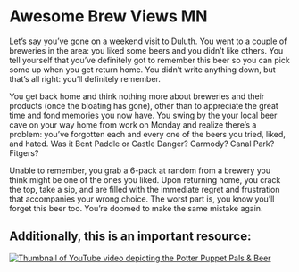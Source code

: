 # Awesome Brew Views MN

Let’s say you’ve gone on a weekend visit to Duluth. You went to a couple of breweries in the area: you liked some beers and you didn’t like others. You tell yourself that you’ve definitely got to remember this beer so you can pick some up when you get return home. You didn’t write anything down, but that’s all right: you’ll definitely remember.

You get back home and think nothing more about breweries and their products (once the bloating has gone), other than to appreciate the great time and fond memories you now have. You swing by the your local beer cave on your way home from work on Monday and realize there’s a problem: you’ve forgotten each and every one of the beers you tried, liked, and hated. Was it Bent Paddle or Castle Danger? Carmody? Canal Park? Fitgers?

Unable to remember, you grab a 6-pack at random from a brewery you think might be one of the ones you liked. Upon returning home, you crack the top, take a sip, and are filled with the immediate regret and frustration that accompanies your wrong choice. The worst part is, you know you’ll forget this beer too. You’re doomed to make the same mistake again.


## Additionally, this is an important resource:

[![Thumbnail of YouTube video depicting the Potter Puppet Pals & Beer](https://img.youtube.com/vi/6uGpeEKCURY/3.jpg)](https://www.youtube.com/watch?v=6uGpeEKCURY)

